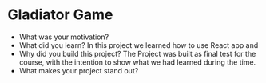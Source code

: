 <h1>Gladiator Game</h1>
<ul>
  <li>What was your motivation?</li>
  <li>What did you learn? In this project we learned how to use React app and </li>
  <li>Why did you build this project? The Project was built as final test for the course, with the intention to show what we had learned during the time.</li>
  <li>What makes your project stand out?</li>
</ul>
